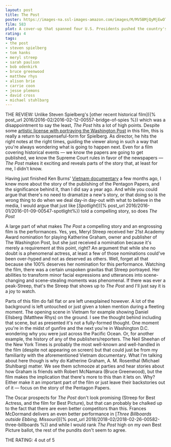 ```yaml
---
layout: post
title: The Post
poster: https://images-na.ssl-images-amazon.com/images/M/MV5BMjQyMjEwOTIwNV5BMl5BanBnXkFtZTgwOTkzNTMxNDM@._V1_SY1000_CR0,0,674,1000_AL_.jpg
film: 583
plot: A cover-up that spanned four U.S. Presidents pushed the country's first female newspaper publisher and a hard-driving editor to join an unprecedented battle between the press and the government.
rating: 4
tags:
- the post
- steven spielberg
- tom hanks
- meryl streep
- sarah paulson
- bob odenkirk
- bruce greenwood
- matthew rhys
- alison brie
- carrie coon
- jesse plemons
- david cross
- michael stuhlbarg
---
```


THE REVIEW: Unlike Steven Spielberg's [other recent historical film]({% post_url 2016/2016-02/2016-02-12-00557-bridge-of-spies %}) which was a disappointment to say the least, *The Post* hits a lot of high points. Despite some [artistic license with portraying the Washington Post](https://en.wikipedia.org/wiki/The_Post_(film)#Portrayal_of_The_New_York_Times) in this film, this is really a return to suspenseful-form for Spielberg. As director, he hits the right notes at the right times, guiding the viewer along in such a way that you're always wondering what is going to happen next. Even for a film covering historical events — we know the papers are going to get published, we know the Supreme Court rules in favor of the newspapers — *The Post* makes it exciting and reveals parts of the story that, at least for me, I didn't know.

Having just finished Ken Burns' [Vietnam documentary](http://www.pbs.org/kenburns/the-vietnam-war/episodes/) a few months ago, I knew more about the story of the publishing of the Pentagon Papers, and the significance behind it, than I did say a year ago. And while you could argue that there's no need to dramatize a new's story, or that doing so is the wrong thing to do when we deal day-in day-out with what to believe in the media, I would argue that just like [*Spotlight*]({% post_url 2016/2016-01/2016-01-09-00547-spotlight%}) told a compelling story, so does *The Post*

A large part of what makes *The Post* a compelling story and an engrossing film is the performances. Yes, yes, Meryl Streep received her 21st Academy Award nomination for playing Katherine Graham, owner and publisher of The Washington Post, but she just received a nomination because it's merely a requirement at this point, right? An argument that while she no doubt is a phenomenal actress, at least a few of those nominations could've been over-hyped and not as deserved as others. Well, forget all that because she 100% deserves her nomination for this performance. Watching the film, there was a certain unspoken gravitas that Streep portrayed. Her abilities to transform minor facial expressions and utterances into scene-changing and scene-stealing moments was phenomenal. If there was ever a peak-Streep, that's the Streep that shows up to *The Post* and I'll just say it is a joy to watch.

Parts of this film do fall flat or are left unexplained however. A lot of the background is left untouched or just given a token mention during a fleeting moment. The opening scene in Vietnam for example showing Daniel Ellsberg (Matthew Rhys) on the ground. I see the thought behind including that scene, but as presented it's not a fully-formed thought. One moment you're in the midst of gunfire and the next you're in Washington D.C. wondering why you were just across the Pacific Ocean. Or, for another example, the history of any of the publishers/reporters. The Neil Sheehan of the New York Times is probably the most well-known and well-handled in the film (despite not appearing on screen) but that could just be from my familiarity with the aforementioned Vietnam documentary. What I'm talking about here though is why do Katherine Graham, A. M. Rosenthal (Michael Stuhlbarg) matter. We see them schmooze at parties and hear stories about how Graham is friends with Robert McNamara (Bruce Greenwood), but the film makes the implication that there's more to this than it lets on. Why? Either make it an important part of the film or just leave their backstories out of it — focus on the story of the Pentagon Papers.

The Oscar prospects for *The Post* don't look promising (Streep for Best Actress, and the film for Best Picture), but that can probably be chalked up to the fact that there are even better competitors than this. Frances McDormand delivers an even better performance in [*Three Billboards outside Ebbing, Missouri*]({% post_url 2018/2018-02/2018-02-26-00582-three-billboards %}) and while I would rank *The Post* high on my own Best Picture ballot, the rest of the pundits don't seem to agree.

THE RATING: 4 out of 5
